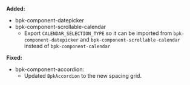 **Added:**

- bpk-component-datepicker
- bpk-component-scrollable-calendar
  - Export `CALENDAR_SELECTION_TYPE` so it can be imported from `bpk-component-datepicker` and `bpk-component-scrollable-calendar` instead of `bpk-component-calendar`

**Fixed:**

- bpk-component-accordion:
  - Updated `BpkAccordion` to the new spacing grid.
